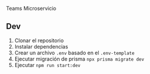 Teams Microservicio


## Dev

1. Clonar el repositorio
2. Instalar dependencias
3. Crear un archivo `.env` basado en el `.env-template`
4. Ejecutar migración de prisma `npx prisma migrate dev`
5. Ejecutar `npm run start:dev`
